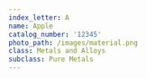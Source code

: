 ```yaml
---
index_letter: A
name: Apple
catalog_number: '12345'
photo_path: /images/material.png
class: Metals and Alloys
subclass: Pure Metals
---
```


